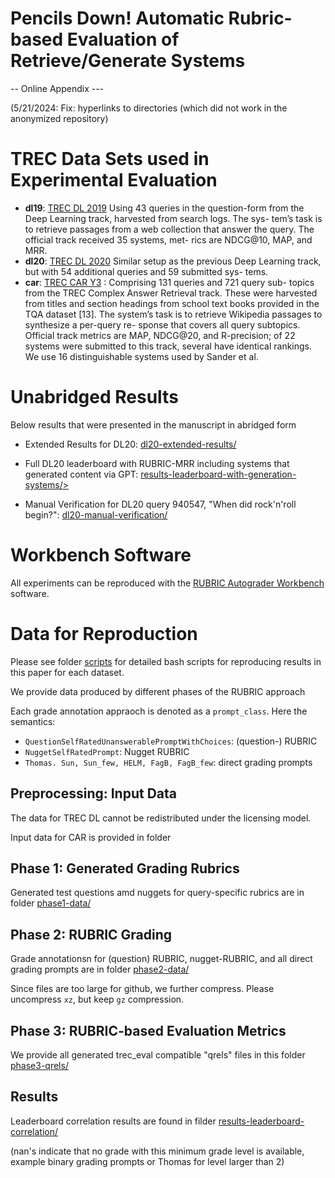 # Pencils Down! Automatic Rubric-based Evaluation of Retrieve/Generate Systems

-- Online Appendix ---

(5/21/2024: Fix:  hyperlinks to directories (which did not work in the anonymized repository)

# TREC  Data Sets used in Experimental Evaluation

- **dl19**: [TREC DL 2019](https://microsoft.github.io/msmarco/TREC-Deep-Learning)  Using 43 queries in the question-form from
the Deep Learning track, harvested from search logs. The sys-
tem’s task is to retrieve passages from a web collection that
answer the query. The official track received 35 systems, met-
rics are NDCG@10, MAP, and MRR.
-  **dl20**: [TREC DL 2020](https://microsoft.github.io/msmarco/TREC-Deep-Learning) Similar setup as the previous Deep Learning
track, but with 54 additional queries and 59 submitted sys-
tems.
- **car**: [TREC CAR Y3](http://trec-car.cs.unh.edu/datareleases/) : Comprising 131 queries and 721 query sub-
topics from the TREC Complex Answer Retrieval track. These
were harvested from titles and section headings from school
text books provided in the TQA dataset [13]. The system’s task
is to retrieve Wikipedia passages to synthesize a per-query re-
sponse that covers all query subtopics. Official track metrics
are MAP, NDCG@20, and R-precision; of 22 systems were
submitted to this track, several have identical rankings. We
use 16 distinguishable systems used by Sander et al.

# Unabridged Results

Below results that were presented in the manuscript in abridged form

* Extended Results for DL20: [dl20-extended-results/](dl20-extended-results/README.md)

* Full DL20 leaderboard with RUBRIC-MRR including systems that generated content via GPT: [results-leaderboard-with-generation-systems/>](results-leaderboard-with-generation-systems/README.md)

* Manual Verification for DL20  query 940547, "When did rock'n'roll begin?": [dl20-manual-verification/](dl20-manual-verification/README.md)


# Workbench Software

All experiments can be reproduced with the [RUBRIC Autograder Workbench](https://github.com/TREMA-UNH/rubric-grading-workbench)  software.



# Data for Reproduction


Please see folder [scripts](scripts) for detailed bash scripts for reproducing results in this paper for each dataset.

We provide data produced by different phases of the RUBRIC approach


Each grade annotation appraoch is denoted as a `prompt_class`. Here the semantics:

* `QuestionSelfRatedUnanswerablePromptWithChoices`:  (question-) RUBRIC 
* `NuggetSelfRatedPrompt`: Nugget RUBRIC
* `Thomas. Sun, Sun_few, HELM, FagB, FagB_few`: direct grading prompts


## Preprocessing: Input Data

The data for TREC DL cannot be redistributed under the licensing model.

Input data for CAR is provided in folder <iinput-data/>

## Phase 1: Generated Grading Rubrics

Generated test questions amd nuggets for query-specific rubrics are in folder [phase1-data/](phase1-data/)

## Phase 2:  RUBRIC Grading

Grade annotationsn for  (question) RUBRIC, nugget-RUBRIC, and all direct grading prompts are in folder [phase2-data/](phase2-data/)

Since files are too large for github, we further compress. Please uncompress `xz`, but keep `gz` compression.


## Phase 3: RUBRIC-based Evaluation Metrics

We provide all generated trec_eval compatible "qrels" files in this folder [phase3-qrels/](phase3-qrels/)



## Results

Leaderboard correlation results are found in filder [results-leaderboard-correlation/](results-leaderboard-correlation/)

(nan's indicate that no grade with this minimum grade level is available, example binary grading prompts or Thomas for level  larger than 2)









